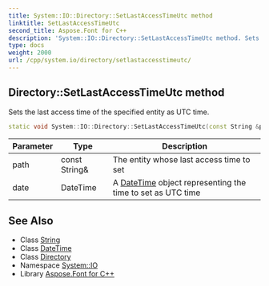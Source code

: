 ```yaml
---
title: System::IO::Directory::SetLastAccessTimeUtc method
linktitle: SetLastAccessTimeUtc
second_title: Aspose.Font for C++
description: 'System::IO::Directory::SetLastAccessTimeUtc method. Sets the last access time of the specified entity as UTC time in C++.'
type: docs
weight: 2000
url: /cpp/system.io/directory/setlastaccesstimeutc/
---
```

## Directory::SetLastAccessTimeUtc method


Sets the last access time of the specified entity as UTC time.

```cpp
static void System::IO::Directory::SetLastAccessTimeUtc(const String &path, DateTime date)
```


| Parameter | Type | Description |
| --- | --- | --- |
| path | const String\& | The entity whose last access time to set |
| date | DateTime | A [DateTime](../../../system/datetime/) object representing the time to set as UTC time |

## See Also

* Class [String](../../../system/string/)
* Class [DateTime](../../../system/datetime/)
* Class [Directory](../)
* Namespace [System::IO](../../)
* Library [Aspose.Font for C++](../../../)
